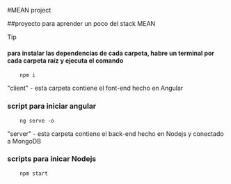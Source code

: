 #MEAN project

##proyecto para aprender un poco del stack MEAN


>[!Tip]
>#### para instalar las dependencias de cada carpeta, habre un terminal por cada carpeta raíz y ejecuta el comando
```shh
    npm i
```

"client" - esta carpeta contiene el font-end hecho en Angular 

### script para iniciar angular
```shh
    ng serve -o
```

"server" - esta carpeta contiene el back-end hecho en Nodejs y conectado a MongoDB
### scripts para inicar Nodejs
```shh
    npm start
```

 
